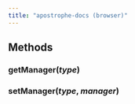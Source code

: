 ```yaml
---
title: "apostrophe-docs (browser)"
---
```


## Methods
### getManager(*type*)

### setManager(*type*, *manager*)

